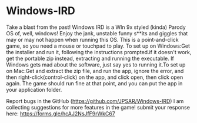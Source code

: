 # Windows-IRD
Take a blast from the past! Windows IRD is a WIn 9x styled (kinda) Parody OS of, well, windows! Enjoy the jank, unstable funny s**its and giggles that may or may not happen when running this OS. This is a point-and-click game, so you need a mouse or touchpad to play. To set up on Windows:Get the installer and run it, following the instructions prompted.if it doesn't work, get the portable zip instead, extracting and running the executable.  If Windows gets mad about the software, just say yes to running it.To set up on Mac:Get and extract the zip file, and run the app, ignore the error, and then right-click(control-click) on the app, and click open, then click open again. The game should run fine at that point, and you can put the app in your application folder.

Report bugs in the GitHub (https://github.com/JPSAR/Windows-IRD) I am collecting suggestions for more features in the game! submit your response here: https://forms.gle/hcAJ2NsJfF9rWkC67

